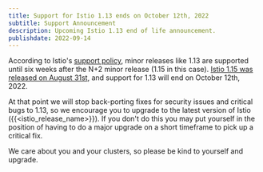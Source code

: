 ```yaml
---
title: Support for Istio 1.13 ends on October 12th, 2022
subtitle: Support Announcement
description: Upcoming Istio 1.13 end of life announcement.
publishdate: 2022-09-14
---
```


According to Istio's [support policy](/pt-br/docs/releases/supported-releases#supported-releases/), minor releases like 1.13 are supported until six weeks after the N+2 minor release (1.15 in this case). [Istio 1.15 was released on August 31st](/pt-br/news/releases/1.15.x/announcing-1.15/), and support for 1.13 will end on October 12th, 2022.

At that point we will stop back-porting fixes for security issues and critical bugs to 1.13, so we encourage you to upgrade to the latest version of Istio ({{<istio_release_name>}}). If you don't do this you may put yourself in the position of having to do a major upgrade on a short timeframe to pick up a critical fix.

We care about you and your clusters, so please be kind to yourself and upgrade.
